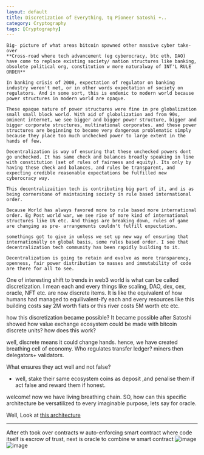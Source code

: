 ```yaml
---
layout: default
title: Discretization of Everything, tq Pioneer Satoshi +..
category: Cryptography
tags: [Cryptography]
---
```


```
Big- picture of what areas bitcoin spawned other massive cyber take-over
**Cross-road where tech advancement (eg cyberocracy, btc eth, DAO) have come to replace existing society/ nation structures like banking, obsolete political org, constitution w more naturalway of INT'L RULE ORDER**

In banking crisis of 2008, expectation of regulator on banking industry weren't met, or in other words expectation of society on regulators. And in some sort, this is endemic to modern world because power structures in modern world are opaque.

These opaque nature of power structures were fine in pre globalization small small block world. With aid of globalization and from 90s, ominent internet, we see bigger and bigger power structure, bigger and bigger corporate structures, multinational corporates. and these power structures are beginning to become very dangerous problematic simply because they place too much unchecked power to large extent in the hands of few.

Decentralization is way of ensuring that these unchecked powers dont go unchecked. It has same check and balances broadly speaking in line with constitution (set of rules of fairness and equity). Its only by having these check and balances, and rules be transparent, and expecting credible reasonable expectations be fulfilled new cyberocracy way.

This decentralizaition tech is contributing big part of it, and is as being cornerstone of maintaining society in rule based international order.

Because World has always favored more to rule based more international order. Eg Post world war, we see rise of more kind of international structures like UN etc. And things are breaking down, rules of game are changing as pre- arrangements couldn't fulfill expectation.

somethings got to give in unless we set up new way of ensuring that internationally on global basis, some rules based order. I see that decentralization tech community has been rapidly building to it.

Decentralization is going to retain and evolve as more transparency, openness, fair power distribution to masses and immutability of code are there for all to see.
```

One of interesting shift to trends in web3 world is what can be called discretization. I mean each and every things like scaling, DAO, dex, cex, oracle, NFT etc. are now discrete items.
It is like the equivalent of how humans had managed to equilivalent-ify each and every resources like this building costs say 2M worth fiats or this river costs 5M worth etc etc. 

how this discretization became possible? It became possible after Satoshi showed how value exchange ecosystem could be made with bitcoin discrete units? 
how does this work?

well, discrete means it could change hands. hence, we have created breathing cell of economy.
Who regulates transfer ledger? miners then delegators+ validators.

What ensures they act well and not false?
- well, stake their same ecosystem coins as deposit ,and penalise them if act false and reward them if honest.

welcome! now we have living breathing chain. SO, how can this specific architecture be versatilized to every imaginable purpose, lets say for oracle. 

Well, Look at [this architecture](https://coinmarketcap.com/earn/videos/what-is-the-graph)

---
After eth took over contracts w auto-enforcing smart contract where code itself is escrow of trust, next is oracle to combine w smart contract
![image](https://github.com/user-attachments/assets/fd2579b2-94ba-4ee1-a256-a078474361f4)
![image](https://github.com/user-attachments/assets/ccc84b36-c54d-4369-9a50-5fa88f362a4f)





